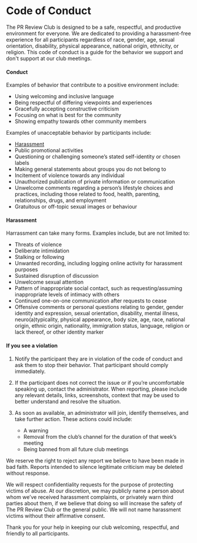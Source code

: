 # Code of Conduct

The PR Review Club is designed to be a safe, respectful, and productive
environment for everyone. We are dedicated to providing a harassment-free
experience for all participants regardless of race, gender, age, sexual
orientation, disability, physical appearance, national origin, ethnicity, or
religion. This code of conduct is a guide for the behavior we support and don't
support at our club meetings. 

#### Conduct

Examples of behavior that contribute to a positive environment include:

- Using welcoming and inclusive language
- Being respectful of differing viewpoints and experiences
- Gracefully accepting constructive criticism
- Focusing on what is best for the community
- Showing empathy towards other community members

Examples of unacceptable behavior by participants include:

- [Harassment](#harassment)
- Public promotional activities 
- Questioning or challenging someone’s stated self-identity or chosen labels
- Making general statements about groups you do not belong to
- Incitement of violence towards any individual
- Unauthorized publication of private information or communication
- Unwelcome comments regarding a person’s lifestyle choices and practices,
  including those related to food, health, parenting, relationships, drugs, and
  employment
- Gratuitous or off-topic sexual images or behaviour 

#### Harassment

Harrassment can take many forms. Examples include, but are not limited to:

- Threats of violence
- Deliberate intimidation
- Stalking or following
- Unwanted recording, including logging online activity for harassment purposes
- Sustained disruption of discussion
- Unwelcome sexual attention
- Pattern of inappropriate social contact, such as requesting/assuming
  inappropriate levels of intimacy with others
- Continued one-on-one communication after requests to cease
- Offensive comments or personal questions relating to gender, gender identity
  and expression, sexual orientation, disability, mental illness,
  neuro(a)typicality, physical appearance, body size, age, race, national origin,
  ethnic origin, nationality, immigration status, language, religion or lack
  thereof, or other identity marker

#### If you see a violation

1. Notify the participant they are in violation of the code of conduct and ask
   them to stop their behavior. That participant should comply immediately.

2. If the participant does not correct the issue or if you’re uncomfortable
   speaking up, contact the administrator. When reporting, please include any
   relevant details, links, screenshots, context that may be used to better
   understand and resolve the situation. 

3. As soon as available, an administrator will join, identify themselves, and
   take further action. These actions could include:

    - A warning
    - Removal from the club’s channel for the duration of that week’s meeting  
    - Being banned from all future club meetings 

We reserve the right to reject any report we believe to have been made in bad
faith. Reports intended to silence legitimate criticism may be deleted without
response.

We will respect confidentiality requests for the purpose of protecting victims
of abuse. At our discretion, we may publicly name a person about whom we’ve
received harassment complaints, or privately warn third parties about them, if
we believe that doing so will increase the safety of The PR Review Club or the
general public. We will not name harassment victims without their affirmative
consent.

Thank you for your help in keeping our club welcoming, respectful, and friendly
to all participants.
